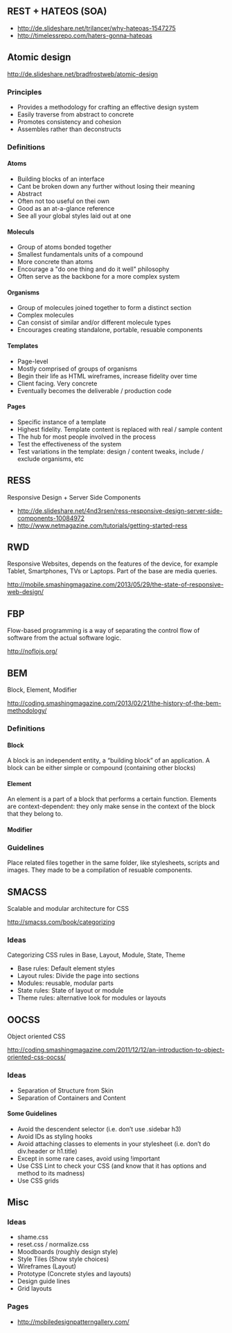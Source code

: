## REST + HATEOS (SOA)

 - http://de.slideshare.net/trilancer/why-hateoas-1547275
 - http://timelessrepo.com/haters-gonna-hateoas

## Atomic design

http://de.slideshare.net/bradfrostweb/atomic-design

### Principles

 - Provides a methodology for crafting an effective design system
 - Easily traverse from abstract to concrete
 - Promotes consistency and cohesion
 - Assembles rather than deconstructs

### Definitions 

#### Atoms

 - Building blocks of an interface
 - Cant be broken down any further without losing their meaning
 - Abstract
 - Often not too useful on thei own
 - Good as an at-a-glance reference
 - See all your global styles laid out at one

#### Moleculs

 - Group of atoms bonded together
 - Smallest fundamentals units of a compound
 - More concrete than atoms
 - Encourage a "do one thing and do it well" philosophy
 - Often serve as the backbone for a more complex system

#### Organisms

 - Group of molecules joined together to form a distinct section
 - Complex molecules
 - Can consist of similar and/or different molecule types
 - Encourages creating standalone, portable, resuable components

#### Templates

 - Page-level
 - Mostly comprised of groups of organisms
 - Begin their life as HTML wireframes, increase fidelity over time
 - Client facing. Very concrete
 - Eventually becomes the deliverable / production code

#### Pages

 - Specific instance of a template
 - Highest fidelity. Template content is replaced with real / sample content
 - The hub for most people involved in the process
 - Test the effectiveness of the system
 - Test variations in the template: design / content tweaks, include / exclude organisms, etc

## RESS

Responsive Design + Server Side Components

 - http://de.slideshare.net/4nd3rsen/ress-responsive-design-server-side-components-10084972
 - http://www.netmagazine.com/tutorials/getting-started-ress

## RWD

Responsive Websites, depends on the features of the device, for example Tablet, Smartphones, TVs or Laptops. Part of the base are media queries. 

http://mobile.smashingmagazine.com/2013/05/29/the-state-of-responsive-web-design/

## FBP

Flow-based programming is a way of separating the control flow of software from the actual software logic.

http://noflojs.org/

## BEM

Block, Element, Modifier

http://coding.smashingmagazine.com/2013/02/21/the-history-of-the-bem-methodology/

### Definitions

#### Block

A block is an independent entity, a “building block” of an application. A block can be either simple or compound (containing other blocks)

#### Element

An element is a part of a block that performs a certain function. Elements are context-dependent: they only make sense in the context of the block that they belong to.

#### Modifier

### Guidelines

Place related files together in the same folder, like stylesheets, scripts and images. They made to be a compilation of resuable components.

## SMACSS

Scalable and modular architecture for CSS

http://smacss.com/book/categorizing

### Ideas

Categorizing CSS rules in Base, Layout, Module, State, Theme

 - Base rules: Default element styles
 - Layout rules: Divide the page into sections
 - Modules: reusable, modular parts
 - State rules: State of layout or module
 - Theme rules: alternative look for modules or layouts

## OOCSS

Object oriented CSS

http://coding.smashingmagazine.com/2011/12/12/an-introduction-to-object-oriented-css-oocss/

### Ideas

 - Separation of Structure from Skin
 - Separation of Containers and Content
 
#### Some Guidelines

 - Avoid the descendent selector (i.e. don’t use .sidebar h3)
 - Avoid IDs as styling hooks
 - Avoid attaching classes to elements in your stylesheet (i.e. don’t do div.header or h1.title)
 - Except in some rare cases, avoid using !important
 - Use CSS Lint to check your CSS (and know that it has options and method to its madness)
 - Use CSS grids

## Misc
### Ideas

 - shame.css
 - reset.css / normalize.css
 - Moodboards (roughly design style)
 - Style Tiles (Show style choices)
 - Wireframes (Layout)
 - Prototype (Concrete styles and layouts)
 - Design guide lines
 - Grid layouts

### Pages

 - http://mobiledesignpatterngallery.com/
